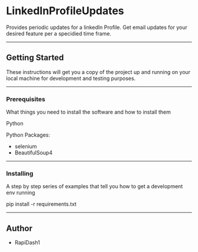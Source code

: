# LinkedInProfileUpdates

Provides periodic updates for a linkedIn Profile.
Get email updates for your desired feature per a specidied time frame.

---

## Getting Started

These instructions will get you a copy of the project up and running on your local machine for development and testing purposes. 

---

### Prerequisites

What things you need to install the software and how to install them

Python

Python Packages:
  - selenium
  - BeautifulSoup4
  
---

### Installing

A step by step series of examples that tell you how to get a development env running

pip install -r requirements.txt

---

## Author

* RapiDash1
